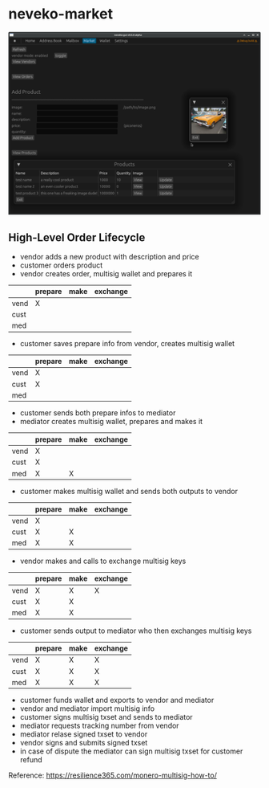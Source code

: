 # neveko-market

![market](../assets/vendor.png)

## High-Level Order Lifecycle

* vendor adds a new product with description and price
* customer orders product
* vendor creates order, multisig wallet and prepares it

|        | prepare | make | exchange |
|--      |--       |--    |--        |        
|vend    |     X   |      |          |          
|cust    |         |      |          |          
|med     |         |      |          |          

* customer saves prepare info from vendor, creates multisig wallet

|        | prepare | make | exchange |
|--      |--       |--    |--        |        
|vend    |     X   |      |          |          
|cust    |     X   |      |          |          
|med     |         |      |          |          

* customer sends both prepare infos to mediator
* mediator creates multisig wallet, prepares and makes it

|        | prepare | make | exchange |
|--      |--       |--    |--        |
|vend    |     X   |      |          |
|cust    |     X   |      |          |
|med     |     X   |   X  |          |

* customer makes multisig wallet and sends both outputs to vendor

|        | prepare | make | exchange |
|--      |--       |--    |--        |
|vend    |     X   |      |          |
|cust    |     X   |   X  |          |
|med     |     X   |   X  |          |

* vendor makes and calls to exchange multisig keys

|        | prepare | make | exchange |
|--      |--       |--    |--        |
|vend    |     X   |   X  |      X   |
|cust    |     X   |   X  |          |
|med     |     X   |   X  |          |

* customer sends output to mediator who then exchanges multisig keys

|        | prepare | make | exchange |
|--      |--       |--    |--        |
|vend    |     X   |   X  |      X   |
|cust    |     X   |   X  |      X   |
|med     |     X   |   X  |      X   |
        
* customer funds wallet and exports to vendor and mediator
* vendor and mediator import multisig info
* customer signs multisig txset and sends to mediator
* mediator requests tracking number from vendor
* mediator relase signed txset to vendor
* vendor signs and submits signed txset
* in case of dispute the mediator can sign multisig txset for customer refund

Reference: https://resilience365.com/monero-multisig-how-to/
